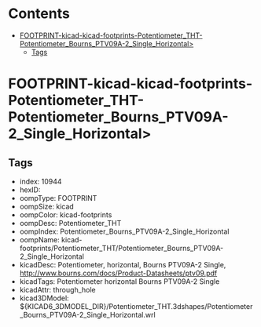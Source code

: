 



Contents
========

* [FOOTPRINT-kicad-kicad-footprints-Potentiometer_THT-Potentiometer_Bourns_PTV09A-2_Single_Horizontal>](#footprint-kicad-kicad-footprints-potentiometer_tht-potentiometer_bourns_ptv09a-2_single_horizontal)
	* [Tags](#tags)

# FOOTPRINT-kicad-kicad-footprints-Potentiometer_THT-Potentiometer_Bourns_PTV09A-2_Single_Horizontal>

## Tags

- index: 10944
- hexID: 
- oompType: FOOTPRINT
- oompSize: kicad
- oompColor: kicad-footprints
- oompDesc: Potentiometer_THT
- oompIndex: Potentiometer_Bourns_PTV09A-2_Single_Horizontal
- oompName: kicad-footprints/Potentiometer_THT/Potentiometer_Bourns_PTV09A-2_Single_Horizontal
- kicadDesc: Potentiometer, horizontal, Bourns PTV09A-2 Single, http://www.bourns.com/docs/Product-Datasheets/ptv09.pdf
- kicadTags: Potentiometer horizontal Bourns PTV09A-2 Single
- kicadAttr: through_hole
- kicad3DModel: ${KICAD6_3DMODEL_DIR}/Potentiometer_THT.3dshapes/Potentiometer_Bourns_PTV09A-2_Single_Horizontal.wrl
